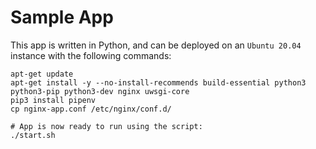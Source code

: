 # Sample App
This app is written in Python, and can be deployed on an `Ubuntu 20.04` instance with the following commands:
~~~
apt-get update
apt-get install -y --no-install-recommends build-essential python3 python3-pip python3-dev nginx uwsgi-core
pip3 install pipenv
cp nginx-app.conf /etc/nginx/conf.d/

# App is now ready to run using the script:
./start.sh
~~~